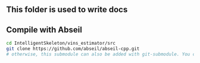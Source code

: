 ## This folder is used to write docs

## Compile with Abseil
```bash
cd IntelligentSkeleton/vins_estimator/src
git clone https://github.com/abseil/abseil-cpp.git
# otherwise, this submodule can also be added with git-submodule. You can check the usages in the doc of git.
```
